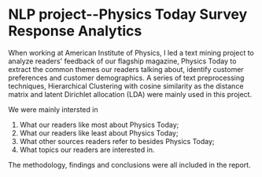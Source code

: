# NLP project--Physics Today Survey Response Analytics
When working at American Institute of Physics, I led a text mining project to analyze  readers' feedback of our flagship magazine, Physics Today to extract the common themes our readers talking about, identify customer preferences and customer demographics. A series of text preprocessing techniques, Hierarchical Clustering with cosine similarity as the distance matrix and latent Dirichlet allocation (LDA) were mainly used in this project.  

We were mainly intersted in 
1. What our readers like most about Physics Today;
2. What our readers like least about Physics Today;
3. What other sources readers refer to besides Physics Today;
4. What topics our readers are interested in.

The methodology, findings and conclusions were all included in the report.

